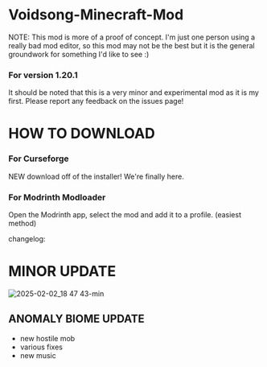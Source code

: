 # Voidsong-Minecraft-Mod

NOTE: This mod is more of a proof of concept. I'm just one person using a really bad mod editor, so this mod may not be the best but it is the general groundwork for something I'd like to see :)

### For version 1.20.1
It should be noted that this is a very minor
and experimental mod as it is my first. Please
report any feedback on the issues page!

# HOW TO DOWNLOAD
### For Curseforge
NEW download off of the installer! We're finally here.
### For Modrinth Modloader
Open the Modrinth app, select the mod and add it to a profile. (easiest method)

changelog:

# MINOR UPDATE
![2025-02-02_18 47 43-min](https://github.com/user-attachments/assets/eb330494-aee8-4119-a585-d38a67b20bdb)

## ANOMALY BIOME UPDATE
- new hostile mob
- various fixes
- new music
